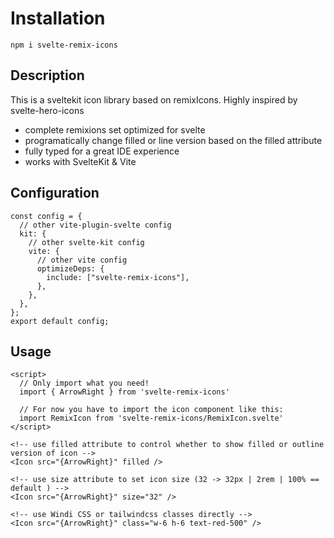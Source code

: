 # Installation

`npm i svelte-remix-icons`

## Description

This is a sveltekit icon library based on remixIcons. Highly inspired by svelte-hero-icons

- complete remixions set optimized for svelte
- programatically change filled or line version based on the filled attribute
- fully typed for a great IDE experience
- works with SvelteKit & Vite

## Configuration

```
const config = {
  // other vite-plugin-svelte config
  kit: {
    // other svelte-kit config
    vite: {
      // other vite config
      optimizeDeps: {
        include: ["svelte-remix-icons"],
      },
    },
  },
};
export default config;
```

## Usage

```
<script>
  // Only import what you need!
  import { ArrowRight } from 'svelte-remix-icons'

  // For now you have to import the icon component like this:
  import RemixIcon from 'svelte-remix-icons/RemixIcon.svelte'
</script>

<!-- use filled attribute to control whether to show filled or outline version of icon -->
<Icon src="{ArrowRight}" filled />

<!-- use size attribute to set icon size (32 -> 32px | 2rem | 100% == default ) -->
<Icon src="{ArrowRight}" size="32" />

<!-- use Windi CSS or tailwindcss classes directly -->
<Icon src="{ArrowRight}" class="w-6 h-6 text-red-500" />
```
